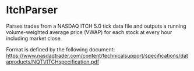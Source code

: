 # ItchParser

Parses trades from a NASDAQ ITCH 5.0 tick data file and outputs 
a running volume-weighted average price (VWAP) for each stock 
at every hour including market close.

Format is defined by the following document: https://www.nasdaqtrader.com/content/technicalsupport/specifications/dataproducts/NQTVITCHspecification.pdf
